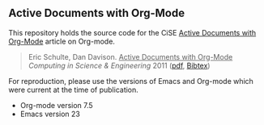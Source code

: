 Active Documents with Org-Mode
------------------------------

This repository holds the source code for the CiSE <u>Active Documents
with Org-Mode</u> article on Org-mode.

> Eric Schulte, Dan Davison. <u>Active Documents with Org-Mode</u>
> *Computing in Science & Engineering* 2011
> ([pdf](http://cs.unm.edu/~eschulte/data/CISE-13-3-SciProg.pdf),
>  [Bibtex](http://cs.unm.edu/~eschulte/data/CISE-13-3-SciProg.bib))

For reproduction, please use the versions of Emacs and Org-mode which
were current at the time of publication.

- Org-mode version 7.5
- Emacs version 23
